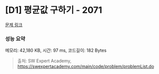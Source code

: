 # [D1] 평균값 구하기 - 2071 

[문제 링크](https://swexpertacademy.com/main/code/problem/problemDetail.do?contestProbId=AV5QRnJqA5cDFAUq) 

### 성능 요약

메모리: 42,180 KB, 시간: 97 ms, 코드길이: 182 Bytes



> 출처: SW Expert Academy, https://swexpertacademy.com/main/code/problem/problemList.do